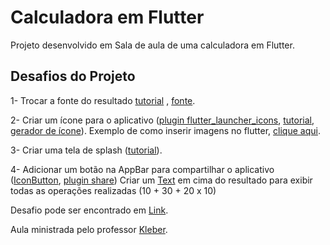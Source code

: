 # Calculadora em Flutter

Projeto desenvolvido em Sala de aula de uma calculadora em Flutter.

## Desafios do Projeto 

1- Trocar a fonte do resultado [tutorial](https://flutter.dev/docs/cookbook/design/fonts) , [fonte](https://www.dafont.com/pt/calculator.font).

2- Criar um ícone para o aplicativo ([plugin flutter_launcher_icons](https://pub.dev/packages/flutter_launcher_icons), [tutorial](https://medium.com/@psyanite/how-to-add-app-launcher-icons-in-flutter-bd92b0e0873a), [gerador de ícone](https://romannurik.github.io/AndroidAssetStudio/icons-launcher.html#foreground.type=clipart&foreground.clipart=android&foreground.space.trim=1&foreground.space.pad=0.25&foreColor=rgba(96%2C%20125%2C%20139%2C%200)&backColor=rgb(68%2C%20138%2C%20255)&crop=0&backgroundShape=square&effects=none&name=ic_launcher)). Exemplo de como inserir imagens no flutter, [clique aqui](https://suragch.medium.com/how-to-include-images-in-your-flutter-app-863889fc0b29).

3- Criar uma tela de splash ([tutorial](https://morioh.com/p/98894cc3a48d)).

4- Adicionar um botão na AppBar para compartilhar o aplicativo ([IconButton](https://medium.com/@mirmahfuz/playing-with-flutter-appbar-a5362428d13d), [plugin share](https://pub.dev/packages/share))
Criar um [Text](https://api.flutter.dev/flutter/widgets/Text-class.html) em cima do resultado para exibir todas as operações realizadas (10 + 30 + 20 x 10)

Desafio pode ser encontrado em [Link](https://medium.com/flutter-comunidade-br/desenvolvimento-de-uma-calculadora-simples-com-flutter-56106baae51).

Aula ministrada pelo professor [Kleber](https://github.com/kleberandrade).
